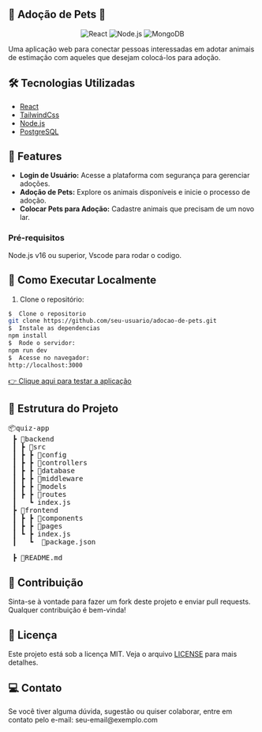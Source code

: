 ## 🎯 Adoção de Pets 🐾

 <p align="center">
  <img src="https://img.shields.io/badge/React-17.0.2-blue" alt="React" />
  <img src="https://img.shields.io/badge/Node.js-14.17.3-green" alt="Node.js" />
  <img src="https://img.shields.io/badge/MongoDB-4.4.6-brightgreen" alt="MongoDB" />
</p>

Uma aplicação web para conectar pessoas interessadas em adotar animais de estimação com aqueles que desejam colocá-los para adoção.

## 🛠️ Tecnologias Utilizadas

- [React](https://reactjs.org/)
- [TailwindCss](https://tailwindcss.com/)
- [Node.js](https://nodejs.org/)
- [PostgreSQL](https://www.postgresql.org/)

## 🚀 Features

- **Login de Usuário:** Acesse a plataforma com segurança para gerenciar adoções.
- **Adoção de Pets:** Explore os animais disponíveis e inicie o processo de adoção.
- **Colocar Pets para Adoção:** Cadastre animais que precisam de um novo lar.

### Pré-requisitos

Node.js v16 ou superior, Vscode para rodar o codigo.

## 📝 Como Executar Localmente

1. Clone o repositório:

```bash
$  Clone o repositorio
git clone https://github.com/seu-usuario/adocao-de-pets.git
$  Instale as dependencias
npm install
$  Rode o servidor:
npm run dev
$  Acesse no navegador:
http://localhost:3000
```

[👉 Clique aqui para testar a aplicação](https://adote-um-pet-mu.vercel.app/)

<h2>📂 Estrutura do Projeto</h2>

<pre>
📦quiz-app
 ┣ 📂backend
 ┃ ┣ 📂src
 ┃ ┣ ┣ 📂config
 ┃ ┣ ┣ 📂controllers
 ┃ ┣ ┣ 📂database
 ┃ ┣ ┣ 📂middleware
 ┃ ┣ ┣ 📂models
 ┃ ┣ ┣ 📂routes
 ┃   ┗ index.js
 ┣ 📂frontend
 ┃ ┣ ┣ 📂components
 ┃ ┣ ┣ 📂pages
 ┃ ┗ ┣ index.js
 ┃   ┗  📜package.json
      
 ┣ 📜README.md
</pre>

<h2>🤝 Contribuição</h2>
<p>
  Sinta-se à vontade para fazer um fork deste projeto e enviar pull requests. Qualquer contribuição é bem-vinda!
</p>

<h2>📄 Licença</h2>
<p>
  Este projeto está sob a licença MIT. Veja o arquivo <a href="LICENSE">LICENSE</a> para mais detalhes.
</p>

<h2>💻 Contato</h2>
<p>
  Se você tiver alguma dúvida, sugestão ou quiser colaborar, entre em contato pelo e-mail: seu-email@exemplo.com
</p>
